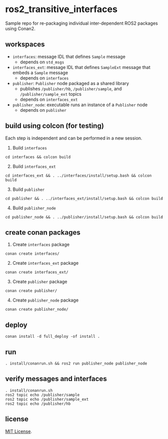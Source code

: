 # ros2_transitive_interfaces

Sample repo for re-packaging individual inter-dependent ROS2 packages using Conan2.

## workspaces

* `interfaces`: message IDL that defines `Sample` message
  * depends on `std_msgs`
* `interfaces_ext`: message IDL that defines `SampleExt` message that embeds a `Sample` message
  * depends on `interfaces`
* `publisher`: `Publisher` node packaged as a shared library
  * publishes `/publisher/hb`, `/publisher/sample`, and `/publisher/sample_ext` topics
  * depends on `interfaces_ext`
* `publisher_node`: executable runs an instance of a `Publisher` node
  * depends on `publisher`

## build using colcon (for testing)

Each step is independent and can be performed in a new session.

1. Build `interfaces`
```
cd interfaces && colcon build
```

2. Build `interfaces_ext`
```
cd interfaces_ext && . ../interfaces/install/setup.bash && colcon build
```

3. Build `publisher`
```
cd publisher && . ../interfaces_ext/install/setup.bash && colcon build
```

4. Build `publisher_node`
```
cd publisher_node && . ../publisher/install/setup.bash && colcon build
```

## create conan packages

1. Create `interfaces` package
```
conan create interfaces/
```

2. Create `interfaces_ext` package
```
conan create interfaces_ext/
```

3. Create `publisher` package
```
conan create publisher/
```

4. Create `publisher_node` package
```
conan create publisher_node/
```

## deploy
```
conan install -d full_deploy -of install .
```

## run
```
. install/conanrun.sh && ros2 run publisher_node publisher_node
```

## verify messages and interfaces
```
. install/conanrun.sh
ros2 topic echo /publisher/sample
ros2 topic echo /publisher/sample_ext
ros2 topic echo /publisher/hb
```

## license

[MIT License](LICENSE).